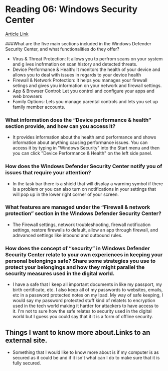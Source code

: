 # Reading 06: Windows Security Center 
[Article Link](https://www.thewindowsclub.com/windows-defender-security-center)

###What are the five main sections included in the Windows Defender Security Center, and what functionalities do they offer?
  - Virus & Threat Protection: It allows you to perfrom scans on your system and g ives inofrmation on scan history and detected threats.
  - Device Performance & Health: It monitors the health of your device and allows you to deal with issues in regards to your device health
  - Firewall & Network Protection: It helps you manages your firewall setings and gives you information on your network and firewall settings.
  - App & Browser Control: Let you control and configure your apps and web browsers
  - Family Options: Lets you manage parental controls and lets you set up family member accounts.

### What information does the “Device performance & health” section provide, and how can you access it? 
  - It provides information about the health amd performance and shows information about anything causing performance issues. You can access it by typing in "Windows Security" into the Start menu and then you can click "Device Performance & Health" on the left side panel.

### How does the Windows Defender Security Center notify you of issues that require your attention?
  - In the task bar there is a shield that will display a warning symbol if there is a problem or you can also turn on notifications in your settings that will pop up in the lower right corner of your screen.

### What features are managed under the “Firewall & network protection” section in the Windows Defender Security Center?
  - The Firewall settings, network troubleshooting, firewall notification settings, restore firewalls to default, allow an app through firewall, and adnvanced settings like inbound and outbound rules.

### How does the concept of “security” in Windows Defender Security Center relate to your own experiences in keeping your personal belongings safe? Share some strategies you use to protect your belongings and how they might parallel the security measures used in the digital world.
  - I have a safe that I keep all important documents in like my passport, my birth certificate, etc. I also keep all of my passwords to websites, emails, etc in a password protected notes on my Ipad. My way of safe keeping, I would say my password protected stuff kind of relatets to encryption used in the tech world making it harder for attackers to have access to it. I'm not to sure how the safe relates to security used in the digital world but I guess you could say that it it is a form of offline security.

## Things I want to know more about.Links to an external site.
  - Something that I would like to know more about is if my computer is as secured as it could be and if it isn't what can I do to make sure that it is fully secured.
